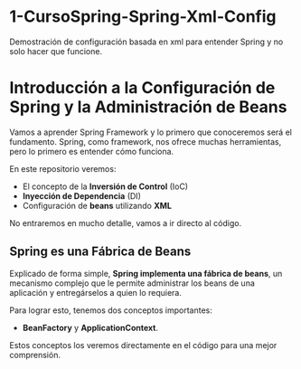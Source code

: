 # 1-CursoSpring-Spring-Xml-Config
Demostración de configuración basada en xml para entender Spring y no solo hacer que funcione.

# Introducción a la Configuración de Spring y la Administración de Beans

Vamos a aprender Spring Framework y lo primero que conoceremos será el fundamento. Spring, como framework, nos ofrece muchas herramientas, pero lo primero es entender cómo funciona.

En este repositorio veremos:
- El concepto de la **Inversión de Control** (IoC)
- **Inyección de Dependencia** (DI)
- Configuración de **beans** utilizando **XML**

No entraremos en mucho detalle, vamos a ir directo al código.

## Spring es una Fábrica de Beans

Explicado de forma simple, **Spring implementa una fábrica de beans**, un mecanismo complejo que le permite administrar los beans de una aplicación y entregárselos a quien lo requiera.

Para lograr esto, tenemos dos conceptos importantes:
- **BeanFactory** y **ApplicationContext**.

Estos conceptos los veremos directamente en el código para una mejor comprensión.

